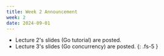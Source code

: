 ```yaml
---
title: Week 2 Announcement
week: 2
date: 2024-09-01
---
```


* Lecture 2's slides (Go tutorial) are posted.
* Lecture 3's slides (Go concurrency) are posted.
{: .fs-5 }
